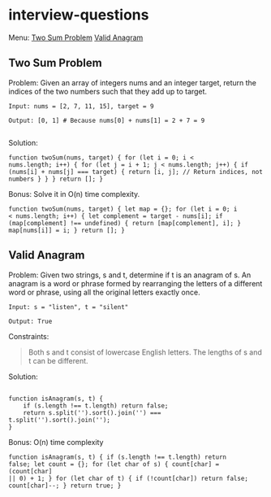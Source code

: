 # interview-questions

Menu:
[Two Sum Problem](#two-sum-problem)
[Valid Anagram](#valid-anagram)

## Two Sum Problem

Problem:
Given an array of integers nums and an integer target, return the indices of the two numbers such that they add up to target.

<code>Input: nums = [2, 7, 11, 15], target = 9  
Output: [0, 1]  # Because nums[0] + nums[1] = 2 + 7 = 9  
</code>


Solution:

<code>function twoSum(nums, target) {
    for (let i = 0; i < nums.length; i++) {
        for (let j = i + 1; j < nums.length; j++) { 
            if (nums[i] + nums[j] === target) {
                return [i, j]; // Return indices, not numbers
            }
        }
    }
    return []; 
}
</code>

Bonus: Solve it in O(n) time complexity.

<code>function twoSum(nums, target) {
    let map = {}; 
    for (let i = 0; i < nums.length; i++) {
        let complement = target - nums[i]; 
        if (map[complement] !== undefined) {
            return [map[complement], i]; 
        }
        map[nums[i]] = i;
    }
    return []; 
    }
</code>

## Valid Anagram

Problem:
Given two strings, s and t, determine if t is an anagram of s.
An anagram is a word or phrase formed by rearranging the letters of a different word or phrase, using all the original letters exactly once.

<code>Input: s = "listen", t = "silent"  
Output: True
</code>


Constraints:

> Both s and t consist of lowercase English letters.
> The lengths of s and t can be different.

Solution:

<code>
function isAnagram(s, t) {
    if (s.length !== t.length) return false;
    return s.split('').sort().join('') === t.split('').sort().join('');
}
</code>

 Bonus: O(n) time complexity 

<code>function isAnagram(s, t) {
    if (s.length !== t.length) return false; 
    let count = {}; 
    for (let char of s) {
        count[char] = (count[char] || 0) + 1;
    }
    for (let char of t) {
        if (!count[char]) return false; 
        count[char]--; 
    }
    return true; 
}
</code>
















